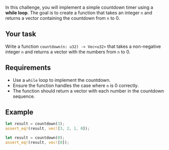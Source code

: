 In this challenge, you will implement a simple countdown timer using a **while loop**. The goal is to create a function that takes an integer `n` and returns a vector containing the countdown from `n` to 0.

## Your task

Write a function `countdown(n: u32) -> Vec<u32>` that takes a non-negative integer `n` and returns a vector with the numbers from `n` to 0.

## Requirements

- Use a `while` loop to implement the countdown.
- Ensure the function handles the case where `n` is 0 correctly.
- The function should return a vector with each number in the countdown sequence.

## Example

```rust
let result = countdown(3);
assert_eq!(result, vec![3, 2, 1, 0]);

let result = countdown(0);
assert_eq!(result, vec![0]);
```
